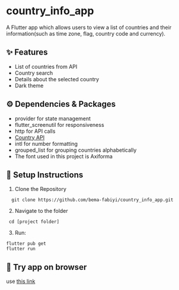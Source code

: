 # country_info_app

A Flutter app which allows users to view a list of countries and their information(such as time zone, flag, country code and currency).

## ✨ Features
- List of countries from API
- Country search
- Details about the selected country
- Dark theme


## ⚙️ Dependencies & Packages
- provider for state management
- flutter_screenutil for responsiveness
- http for API calls
- [Country API](https://restcountries.com/v3.1/all)
- intl for number formatting
- grouped_list for grouping countries alphabetically
- The font used in this project is Axiforma

## 🚀 Setup Instructions
1. Clone the Repository
 ```
   git clone https://github.com/bema-fabiyi/country_info_app.git
```
2. Navigate to the folder
 ```
  cd [project folder]
 ```
3. Run:
```
flutter pub get
flutter run
```
## 📱 Try app on browser
use [this link](https://appetize.io/embed/b_6lr2v6oztoz2teoosaavkinhye)
